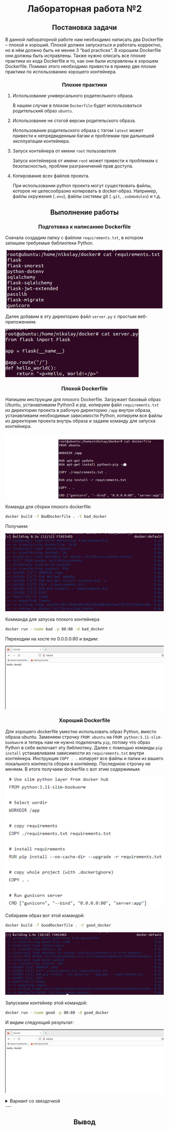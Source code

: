 <h1 align="center">Лабораторная работа №2</h1>

<h2 align="center">Постановка задачи</h2>
В данной лабораторной работе нам необходимо написать два Dockerfile – плохой и хороший. Плохой должен запускаться и работать корректно, но в нём должно быть не менее 3 “bad practices”. В хорошем Dockerfile они должны быть исправлены. Также нужно описать все плохие практики из кода Dockerfile и то, как они были исправлены в хорошем Dockerfile. Помимо этого необходимо привести в пример две плохие практики по использованию хорошего контейнера.

<h3 align="center">Плохие практики</h3>

   1. Использование универсального родитеслького образа.
      
      В нашем случае в плохом `Dockerfile` будет использоваться родительский образ `ubuntu`.

   2. Использование не стогой версии родительского образа.
      
      Использование родительского образа с тэгом `latest` может привести к непредвиденным багам и проблемам при дальнешей эксплуатации контейнера.

   3. Запуск контейнера от имени `root` пользователя
      
      Запуск контейнеров от имени `root` может привести к проблемам с безопасностью, проблем разграничений прав доступа.

   4. Копирование всех файлов проекта.

      При использовании python проекта могут существовать файлы, которое не целесообразно копировать в docker-образ.
 Например, файлы окружения (`.env`), файлы системы git (`.git`, `.submodules`) и т.д.

<h2 align="center">Выполнение работы</h2>

<h3 align="center">Подготовка к написанию Dockerfile</h3>

Сначала создадим папку с файлом `requirements.txt`, в котором запишем требуемые библиотеки Python.


<p align="center">
  <img src="https://github.com/NikiforovSaveliy/DevOps-ITMO/blob/main/DevOps-2/Pictures/requirements.jpg"/>
</p>


Далее добавим в эту директорию файл `server.py` с простым веб-приложением.

![Файл 'server.py'](https://github.com/NikiforovSaveliy/DevOps-ITMO/blob/main/DevOps-2/Pictures/server_py.jpg)

<h3 align="center">Плохой Dockerfile</h3>

Напишем инструкции для плохого Dockerfile. Загружает базовый образ Ubuntu, устанавливаем Python3 и pip, копируем файл `requirements.txt` из директории проекта в рабочую директорию `/app` внутри образа, устанавливаем необходимые зависимости Python, копируем все файлы из директории проекта внутрь образа и задаем команду для запуска контейнера.

![Заполенение bad Dockerfile](https://github.com/NikiforovSaveliy/DevOps-ITMO/blob/main/DevOps-2/Pictures/изображение_2023-11-01_181416451.png)

Команда для сборки плохого dockerfile:
```bash
docker build -f BadDockerfile . -t bad_docker
```

Получаем:

![Вывод при билде плохого dockerfile](https://github.com/NikiforovSaveliy/DevOps-ITMO/blob/main/DevOps-2/Pictures/build_docker.jpg)

Комманда для запуска плохого контейнера

```bash
docker run --name bad -p 80:80 -d bad_docker
```
Переходим на хосте по 0.0.0.0:80 и видим:

![Результат запуска плохого контейнера](https://github.com/NikiforovSaveliy/DevOps-ITMO/blob/main/DevOps-2/Pictures/hello_world_web.jpg)

<h3 align="center">Хороший Dockerfile</h3>

Для хорошего dockerfile уместно использовать образ Python, вместо образа ubuntu. Заменяем строчку `FROM ubuntu` на `FROM python:3.11-slim-bookworm` и теперь нам не нужно подключать `pip`, потому что образ Python в себе включает эту библиотеку. Далее с помощью команды `pip install` устанавливаем зависимости из `requirements.txt` внутри контейнера. Инструкция `COPY . .` копирует все файлы и папки из вашего локального контекста сборки в контейнер. Последнюю строчку не меняем. В итоге получаем dockerfile с вот этим содержимым:

![Вывод при билде хорошего dockerfile](https://github.com/NikiforovSaveliy/DevOps-ITMO/blob/main/DevOps-2/Pictures/good_dockerfile.jpg)

Собираем образ вот этой командой:

```bash
docker build -f GoodDockerfile . -t good_docker
```

![Вывод при билде хорошего dockerfile](https://github.com/NikiforovSaveliy/DevOps-ITMO/blob/main/DevOps-2/Pictures/build_good_docker.jpg)

Запускаем контейнер этой командой:

```bash
docker run --name good -p 80:80 -d good_docker
```

И видим следующий результат:

![Результат запуска хорошего контейнера](https://github.com/NikiforovSaveliy/DevOps-ITMO/blob/main/DevOps-2/Pictures/hello_world_web.jpg)

<details>
<summary> Вариант со звездочкой</summary>
   
   
   1. Установка minikube (для MacOS)

   ```bash
      brew install minikube
   ```

   2. Запуск кластера 

   ```bash
   minikube start && minikube dashboard
   ```

   3. Пуш образа в репозиторий Dockerhub
   
   ```bash
   docker push waswel/dev-ops-itmo:
   ```

</details>
---

<h2 align="center">Вывод</h2>

